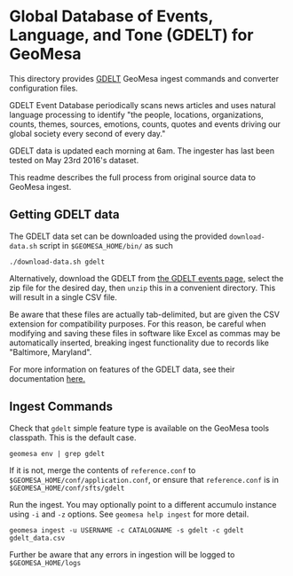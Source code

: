 
# Global Database of Events, Language, and Tone (GDELT) for GeoMesa

This directory provides [GDELT](http://gdeltproject.org/) GeoMesa ingest commands and converter configuration files.

GDELT Event Database periodically scans news articles and uses natural language processing to identify  "the people, locations, organizations, counts, themes, sources, emotions, counts, quotes and events driving our global society every second of every day."

GDELT data is updated each morning at 6am. The ingester has last been tested on May 23rd 2016's dataset.

This readme describes the full process from original source data to GeoMesa ingest.

## Getting GDELT data
The GDELT data set can be downloaded using the provided ```download-data.sh``` script in `$GEOMESA_HOME/bin/` as such

    ./download-data.sh gdelt

Alternatively, download the GDELT from [the GDELT events page,](http://data.gdeltproject.org/events/index.html) select the zip file for the desired day, then `unzip` this in a convenient directory. This will result in a single CSV file.

Be aware that these files are actually tab-delimited, but are given the CSV extension for compatibility purposes. For this reason, be careful when modifying and saving these files in software like Excel as commas may be automatically inserted, breaking ingest functionality due to records like "Baltimore, Maryland". 

For more information on features of the GDELT data, see their documentation [here.](http://www.gdeltproject.org/data.html#documentation)


## Ingest Commands

Check that `gdelt` simple feature type is available on the GeoMesa tools classpath. This is the default case.

    geomesa env | grep gdelt

If it is not, merge the contents of `reference.conf` to `$GEOMESA_HOME/conf/application.conf`, or ensure that `reference.conf` is in `$GEOMESA_HOME/conf/sfts/gdelt`

Run the ingest. You may optionally point to a different accumulo instance using `-i` and `-z` options. See `geomesa help ingest` for more detail.

    geomesa ingest -u USERNAME -c CATALOGNAME -s gdelt -c gdelt gdelt_data.csv

Further be aware that any errors in ingestion will be logged to `$GEOMESA_HOME/logs`
